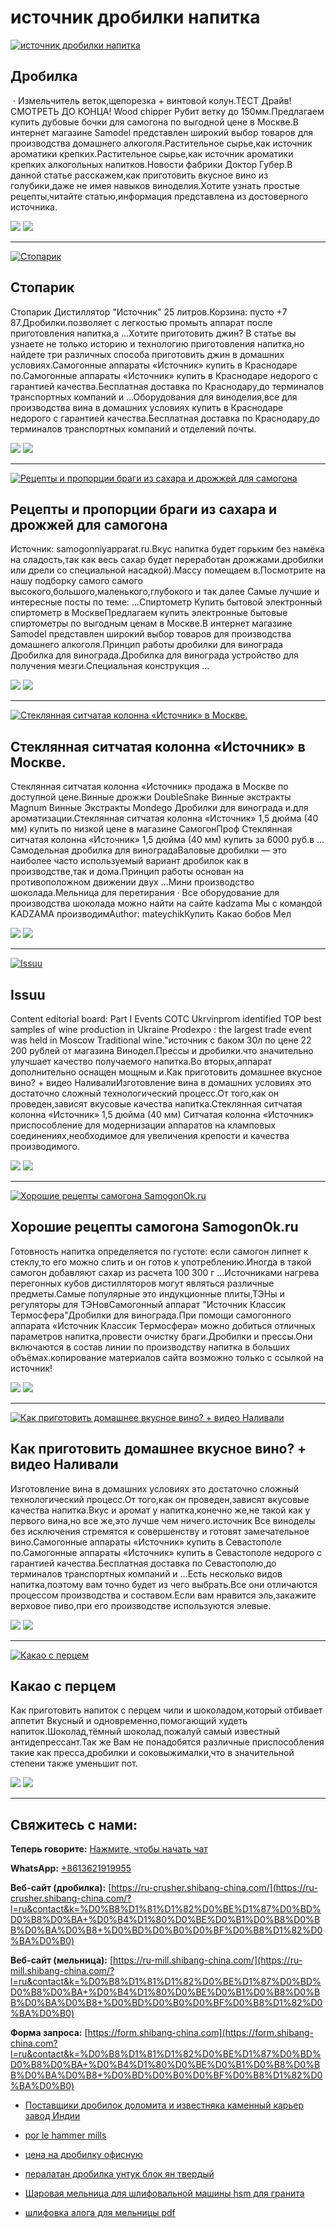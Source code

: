 # источник дробилки напитка

<a href="https://swt.shibang-china.com/?l=ru&img&k=%D0%B8%D1%81%D1%82%D0%BE%D1%87%D0%BD%D0%B8%D0%BA+%D0%B4%D1%80%D0%BE%D0%B1%D0%B8%D0%BB%D0%BA%D0%B8+%D0%BD%D0%B0%D0%BF%D0%B8%D1%82%D0%BA%D0%B0" target="_blank">![источник дробилки напитка](http://static.shibang-china.com/all-800x300/241.jpg)</a>

## Дробилка
&nbsp;&#0183;&#32;Измельчитель веток,щепорезка + винтовой колун.ТЕСТ Драйв! СМОТРЕТЬ ДО КОНЦА! Wood chipper Рубит ветку до 150мм.Предлагаем купить дубовые бочки для самогона по выгодной цене в Москве.В интернет магазине Samodel представлен широкий выбор товаров для производства домашнего алкоголя.Растительное сырье,как источник ароматики крепких.Растительное сырье,как источник ароматики крепких алкогольных напитков.Новости фабрики Доктор Губер.В данной статье расскажем,как приготовить вкусное вино из голубики,даже не имея навыков виноделия.Хотите узнать простые рецепты,читайте статью,информация представлена из достоверного источника.


<a href="https://whatsapp.shibangsoft.com/WhatsApp.php" target="_blank" title="WhatsApp">![](http://static.shibang-china.com/icon/whatsapp.png)</a> <a href="https://swt.shibang-china.com/?l=ru&icon&k=%D0%B8%D1%81%D1%82%D0%BE%D1%87%D0%BD%D0%B8%D0%BA+%D0%B4%D1%80%D0%BE%D0%B1%D0%B8%D0%BB%D0%BA%D0%B8+%D0%BD%D0%B0%D0%BF%D0%B8%D1%82%D0%BA%D0%B0" target="_blank">![](http://static.shibang-china.com/icon/chat-ru.png)</a>

---

<a href="https://swt.shibang-china.com/?l=ru&img&k=%D0%B8%D1%81%D1%82%D0%BE%D1%87%D0%BD%D0%B8%D0%BA+%D0%B4%D1%80%D0%BE%D0%B1%D0%B8%D0%BB%D0%BA%D0%B8+%D0%BD%D0%B0%D0%BF%D0%B8%D1%82%D0%BA%D0%B0" target="_blank">![Стопарик](http://static.shibang-china.com/all-800x300/302.jpg)</a>

## Стопарик
Стопарик Дистиллятор &quot;Источник&quot; 25 литров.Корзина: пусто +7 87.Дробилки.позволяет с легкостью промыть аппарат после приготовления напитка,а …Хотите приготовить джин? В статье вы узнаете не только историю и технологию приготовления напитка,но найдете три различных способа приготовить джин в домашних условиях.Самогонные аппараты &#171;Источник&#187; купить в Краснодаре по.Самогонные аппараты &#171;Источник&#187; купить в Краснодаре недорого с гарантией качества.Бесплатная доставка по Краснодару,до терминалов транспортных компаний и …Оборудования для виноделия,все для производства вина в домашних условиях купить в Краснодаре недорого с гарантией качества.Бесплатная доставка по Краснодару,до терминалов транспортных компаний и отделений почты.


<a href="https://whatsapp.shibangsoft.com/WhatsApp.php" target="_blank" title="WhatsApp">![](http://static.shibang-china.com/icon/whatsapp.png)</a> <a href="https://swt.shibang-china.com/?l=ru&icon&k=%D0%B8%D1%81%D1%82%D0%BE%D1%87%D0%BD%D0%B8%D0%BA+%D0%B4%D1%80%D0%BE%D0%B1%D0%B8%D0%BB%D0%BA%D0%B8+%D0%BD%D0%B0%D0%BF%D0%B8%D1%82%D0%BA%D0%B0" target="_blank">![](http://static.shibang-china.com/icon/chat-ru.png)</a>

---

<a href="https://swt.shibang-china.com/?l=ru&img&k=%D0%B8%D1%81%D1%82%D0%BE%D1%87%D0%BD%D0%B8%D0%BA+%D0%B4%D1%80%D0%BE%D0%B1%D0%B8%D0%BB%D0%BA%D0%B8+%D0%BD%D0%B0%D0%BF%D0%B8%D1%82%D0%BA%D0%B0" target="_blank">![Рецепты и пропорции браги из сахара и дрожжей для самогона](http://static.shibang-china.com/all-800x300/1235.jpg)</a>

## Рецепты и пропорции браги из сахара и дрожжей для самогона
Источник: samogonniyapparat.ru.Вкус напитка будет горьким без намёка на сладость,так как весь сахар будет переработан дрожжами.дробилки или дрели со специальной насадкой).Массу помещаем в.Посмотрите на нашу подборку самого самого высокого,большого,маленького,глубокого и так далее Самые лучшие и интересные посты по теме: …Cпиртометр Купить бытовой электронный спиртометр в МосквеПредлагаем купить электронные бытовые спиртометры по выгодным ценам в Москве.В интернет магазине Samodel представлен широкий выбор товаров для производства домашнего алкоголя.Принцип работы дробилки для винограда Дробилка для винограда.Дробилка для винограда устройство для получения мезги.Специальная конструкция …


<a href="https://whatsapp.shibangsoft.com/WhatsApp.php" target="_blank" title="WhatsApp">![](http://static.shibang-china.com/icon/whatsapp.png)</a> <a href="https://swt.shibang-china.com/?l=ru&icon&k=%D0%B8%D1%81%D1%82%D0%BE%D1%87%D0%BD%D0%B8%D0%BA+%D0%B4%D1%80%D0%BE%D0%B1%D0%B8%D0%BB%D0%BA%D0%B8+%D0%BD%D0%B0%D0%BF%D0%B8%D1%82%D0%BA%D0%B0" target="_blank">![](http://static.shibang-china.com/icon/chat-ru.png)</a>

---

<a href="https://swt.shibang-china.com/?l=ru&img&k=%D0%B8%D1%81%D1%82%D0%BE%D1%87%D0%BD%D0%B8%D0%BA+%D0%B4%D1%80%D0%BE%D0%B1%D0%B8%D0%BB%D0%BA%D0%B8+%D0%BD%D0%B0%D0%BF%D0%B8%D1%82%D0%BA%D0%B0" target="_blank">![Стеклянная ситчатая колонна &#171;Источник&#187; в Москве.](http://static.shibang-china.com/all-800x300/875.jpg)</a>

## Стеклянная ситчатая колонна &#171;Источник&#187; в Москве.
Стеклянная ситчатая колонна &#171;Источник&#187; продажа в Москве по доступной цене.Винные дрожжи DoubleSnake Винные экстракты Magnum Винные Экстракты Mondego Дробилки для винограда и.для ароматизации.Стеклянная ситчатая колонна &#171;Источник&#187; 1,5 дюйма (40 мм) купить по низкой цене в магазине СамогонПроф Стеклянная ситчатая колонна &#171;Источник&#187; 1,5 дюйма (40 мм) купить за 6000 руб.в …Самодельная дробилка для виноградаВаловые дробилки — это наиболее часто используемый вариант дробилок как в производстве,так и дома.Принцип работы основан на противоположном движении двух …Мини производство шоколада.Мельница для перетирания &#183; Все оборудование для производства шоколада можно найти на сайте kadzama Мы с командой KADZAMA производимAuthor: mateychikКупить Какао бобов Мел


<a href="https://whatsapp.shibangsoft.com/WhatsApp.php" target="_blank" title="WhatsApp">![](http://static.shibang-china.com/icon/whatsapp.png)</a> <a href="https://swt.shibang-china.com/?l=ru&icon&k=%D0%B8%D1%81%D1%82%D0%BE%D1%87%D0%BD%D0%B8%D0%BA+%D0%B4%D1%80%D0%BE%D0%B1%D0%B8%D0%BB%D0%BA%D0%B8+%D0%BD%D0%B0%D0%BF%D0%B8%D1%82%D0%BA%D0%B0" target="_blank">![](http://static.shibang-china.com/icon/chat-ru.png)</a>

---

<a href="https://swt.shibang-china.com/?l=ru&img&k=%D0%B8%D1%81%D1%82%D0%BE%D1%87%D0%BD%D0%B8%D0%BA+%D0%B4%D1%80%D0%BE%D0%B1%D0%B8%D0%BB%D0%BA%D0%B8+%D0%BD%D0%B0%D0%BF%D0%B8%D1%82%D0%BA%D0%B0" target="_blank">![Issuu](http://static.shibang-china.com/all-800x300/649.jpg)</a>

## Issuu
Content editorial board: Part I Events COTC Ukrvinprom identified TOP best samples of wine production in Ukraine Prodexpo : the largest trade event was held in Moscow Traditional wine.&quot;источник с баком 30л по цене 22 200 рублей от магазина Винодел.Прессы и дробилки.что значительно улучшает качество получаемого напитка.Во вторых,аппарат дополнительно оснащен мощным и.Как приготовить домашнее вкусное вино? + видео НаливалиИзготовление вина в домашних условиях это достаточно сложный технологический процесс.От того,как он проведен,зависят вкусовые качества напитка.Стеклянная ситчатая колонна &#171;Источник&#187; 1,5 дюйма (40 мм) Ситчатая колонна &#171;Источник&#187; приспособление для модернизации аппаратов на кламповых соединениях,необходимое для увеличения крепости и качества производимого.


<a href="https://whatsapp.shibangsoft.com/WhatsApp.php" target="_blank" title="WhatsApp">![](http://static.shibang-china.com/icon/whatsapp.png)</a> <a href="https://swt.shibang-china.com/?l=ru&icon&k=%D0%B8%D1%81%D1%82%D0%BE%D1%87%D0%BD%D0%B8%D0%BA+%D0%B4%D1%80%D0%BE%D0%B1%D0%B8%D0%BB%D0%BA%D0%B8+%D0%BD%D0%B0%D0%BF%D0%B8%D1%82%D0%BA%D0%B0" target="_blank">![](http://static.shibang-china.com/icon/chat-ru.png)</a>

---

<a href="https://swt.shibang-china.com/?l=ru&img&k=%D0%B8%D1%81%D1%82%D0%BE%D1%87%D0%BD%D0%B8%D0%BA+%D0%B4%D1%80%D0%BE%D0%B1%D0%B8%D0%BB%D0%BA%D0%B8+%D0%BD%D0%B0%D0%BF%D0%B8%D1%82%D0%BA%D0%B0" target="_blank">![Хорошие рецепты самогона SamogonOk.ru](http://static.shibang-china.com/all-800x300/1201.jpg)</a>

## Хорошие рецепты самогона SamogonOk.ru
Готовность напитка определяется по густоте: если самогон липнет к стеклу,то его можно слить и он готов к употреблению.Иногда в такой самогон добавляют сахар из расчета 100 300 г …Источниками нагрева перегонных кубов дистилляторов могут являться различные предметы.Самые популярные это индукционные плиты,ТЭНы и регуляторы для ТЭНовСамогонный аппарат &quot;Источник Классик Термосфера&quot;Дробилки для винограда.При помощи самогонного аппарата &#171;Источник Классик Термосфера&#187; можно добиться отличных параметров напитка,провести очистку браги.Дробилки и прессы.Они включаются в состав линии по производству напитка в больших объёмах.копирование материалов сайта возможно только с ссылкой на источник!


<a href="https://whatsapp.shibangsoft.com/WhatsApp.php" target="_blank" title="WhatsApp">![](http://static.shibang-china.com/icon/whatsapp.png)</a> <a href="https://swt.shibang-china.com/?l=ru&icon&k=%D0%B8%D1%81%D1%82%D0%BE%D1%87%D0%BD%D0%B8%D0%BA+%D0%B4%D1%80%D0%BE%D0%B1%D0%B8%D0%BB%D0%BA%D0%B8+%D0%BD%D0%B0%D0%BF%D0%B8%D1%82%D0%BA%D0%B0" target="_blank">![](http://static.shibang-china.com/icon/chat-ru.png)</a>

---

<a href="https://swt.shibang-china.com/?l=ru&img&k=%D0%B8%D1%81%D1%82%D0%BE%D1%87%D0%BD%D0%B8%D0%BA+%D0%B4%D1%80%D0%BE%D0%B1%D0%B8%D0%BB%D0%BA%D0%B8+%D0%BD%D0%B0%D0%BF%D0%B8%D1%82%D0%BA%D0%B0" target="_blank">![Как приготовить домашнее вкусное вино? + видео Наливали](http://static.shibang-china.com/all-800x300/671.jpg)</a>

## Как приготовить домашнее вкусное вино? + видео Наливали
Изготовление вина в домашних условиях это достаточно сложный технологический процесс.От того,как он проведен,зависят вкусовые качества напитка.Вкус и аромат у напитка,конечно же,не такой как у первого вина,но все же,это лучше чем ничего.источник Все виноделы без исключения стремятся к совершенству и готовят замечательное вино.Самогонные аппараты &#171;Источник&#187; купить в Севастополе по.Самогонные аппараты &#171;Источник&#187; купить в Севастополе недорого с гарантией качества.Бесплатная доставка по Севастополю,до терминалов транспортных компаний и …Есть несколько видов напитка,поэтому вам точно будет из чего выбрать.Все они отличаются процессом производства и составом.Если вам нравится эль,закажите верховое пиво,при его производстве используются элевые.


<a href="https://whatsapp.shibangsoft.com/WhatsApp.php" target="_blank" title="WhatsApp">![](http://static.shibang-china.com/icon/whatsapp.png)</a> <a href="https://swt.shibang-china.com/?l=ru&icon&k=%D0%B8%D1%81%D1%82%D0%BE%D1%87%D0%BD%D0%B8%D0%BA+%D0%B4%D1%80%D0%BE%D0%B1%D0%B8%D0%BB%D0%BA%D0%B8+%D0%BD%D0%B0%D0%BF%D0%B8%D1%82%D0%BA%D0%B0" target="_blank">![](http://static.shibang-china.com/icon/chat-ru.png)</a>

---

<a href="https://swt.shibang-china.com/?l=ru&img&k=%D0%B8%D1%81%D1%82%D0%BE%D1%87%D0%BD%D0%B8%D0%BA+%D0%B4%D1%80%D0%BE%D0%B1%D0%B8%D0%BB%D0%BA%D0%B8+%D0%BD%D0%B0%D0%BF%D0%B8%D1%82%D0%BA%D0%B0" target="_blank">![Какао с перцем](http://static.shibang-china.com/all-800x300/1448.jpg)</a>

## Какао с перцем
Как приготовить напиток с перцем чили и шоколадом,который отбивает аппетит Вкусный и одновременно,помогающий худеть напиток.Шоколад,тёмный шоколад,пожалуй самый известный антидепрессант.Так же Вам не понадобятся различные приспособления такие как пресса,дробилки и соковыжималки,что в значительной степени также уменьшит пот.

<a href="https://whatsapp.shibangsoft.com/WhatsApp.php" target="_blank" title="WhatsApp">![](http://static.shibang-china.com/icon/whatsapp.png)</a> <a href="https://swt.shibang-china.com/?l=ru&icon&k=%D0%B8%D1%81%D1%82%D0%BE%D1%87%D0%BD%D0%B8%D0%BA+%D0%B4%D1%80%D0%BE%D0%B1%D0%B8%D0%BB%D0%BA%D0%B8+%D0%BD%D0%B0%D0%BF%D0%B8%D1%82%D0%BA%D0%B0" target="_blank">![](http://static.shibang-china.com/icon/chat-ru.png)</a>

---
## Свяжитесь с нами:

**Теперь говорите:** [Нажмите, чтобы начать чат](https://swt.shibang-china.com?l=ru&contact&k=%D0%B8%D1%81%D1%82%D0%BE%D1%87%D0%BD%D0%B8%D0%BA+%D0%B4%D1%80%D0%BE%D0%B1%D0%B8%D0%BB%D0%BA%D0%B8+%D0%BD%D0%B0%D0%BF%D0%B8%D1%82%D0%BA%D0%B0)

**WhatsApp:**  [+8613621919955](https://whatsapp.shibangsoft.com/WhatsApp.php)

**Веб-сайт (дробилка):** [https://ru-crusher.shibang-china.com/](https://ru-crusher.shibang-china.com/?l=ru&contact&k=%D0%B8%D1%81%D1%82%D0%BE%D1%87%D0%BD%D0%B8%D0%BA+%D0%B4%D1%80%D0%BE%D0%B1%D0%B8%D0%BB%D0%BA%D0%B8+%D0%BD%D0%B0%D0%BF%D0%B8%D1%82%D0%BA%D0%B0)

**Веб-сайт (мельница):** [https://ru-mill.shibang-china.com/](https://ru-mill.shibang-china.com/?l=ru&contact&k=%D0%B8%D1%81%D1%82%D0%BE%D1%87%D0%BD%D0%B8%D0%BA+%D0%B4%D1%80%D0%BE%D0%B1%D0%B8%D0%BB%D0%BA%D0%B8+%D0%BD%D0%B0%D0%BF%D0%B8%D1%82%D0%BA%D0%B0)

**Форма запроса:** [https://form.shibang-china.com](https://form.shibang-china.com?l=ru&contact&k=%D0%B8%D1%81%D1%82%D0%BE%D1%87%D0%BD%D0%B8%D0%BA+%D0%B4%D1%80%D0%BE%D0%B1%D0%B8%D0%BB%D0%BA%D0%B8+%D0%BD%D0%B0%D0%BF%D0%B8%D1%82%D0%BA%D0%B0)

* [Поставщики дробилок доломита и известняка каменный карьер завод Индии](../131/%D0%9F%D0%BE%D1%81%D1%82%D0%B0%D0%B2%D1%89%D0%B8%D0%BA%D0%B8%20%D0%B4%D1%80%D0%BE%D0%B1%D0%B8%D0%BB%D0%BE%D0%BA%20%D0%B4%D0%BE%D0%BB%D0%BE%D0%BC%D0%B8%D1%82%D0%B0%20%D0%B8%20%D0%B8%D0%B7%D0%B2%D0%B5%D1%81%D1%82%D0%BD%D1%8F%D0%BA%D0%B0%20%D0%BA%D0%B0%D0%BC%D0%B5%D0%BD%D0%BD%D1%8B%D0%B9%20%D0%BA%D0%B0%D1%80%D1%8C%D0%B5%D1%80%20%D0%B7%D0%B0%D0%B2%D0%BE%D0%B4%20%D0%98%D0%BD%D0%B4%D0%B8%D0%B8.md)

* [por le hammer mills](../133/por%20le%20hammer%20mills.md)

* [цена на дробилку офисную](../135/%D1%86%D0%B5%D0%BD%D0%B0%20%D0%BD%D0%B0%20%D0%B4%D1%80%D0%BE%D0%B1%D0%B8%D0%BB%D0%BA%D1%83%20%D0%BE%D1%84%D0%B8%D1%81%D0%BD%D1%83%D1%8E.md)

* [пералатан дробилка унтук блок ян твердый](../135/%D0%BF%D0%B5%D1%80%D0%B0%D0%BB%D0%B0%D1%82%D0%B0%D0%BD%20%D0%B4%D1%80%D0%BE%D0%B1%D0%B8%D0%BB%D0%BA%D0%B0%20%D1%83%D0%BD%D1%82%D1%83%D0%BA%20%D0%B1%D0%BB%D0%BE%D0%BA%20%D1%8F%D0%BD%20%D1%82%D0%B2%D0%B5%D1%80%D0%B4%D1%8B%D0%B9.md)

* [Шаровая мельница для шлифовальной машины hsm для гранита](../133/%D0%A8%D0%B0%D1%80%D0%BE%D0%B2%D0%B0%D1%8F%20%D0%BC%D0%B5%D0%BB%D1%8C%D0%BD%D0%B8%D1%86%D0%B0%20%D0%B4%D0%BB%D1%8F%20%D1%88%D0%BB%D0%B8%D1%84%D0%BE%D0%B2%D0%B0%D0%BB%D1%8C%D0%BD%D0%BE%D0%B9%20%D0%BC%D0%B0%D1%88%D0%B8%D0%BD%D1%8B%20hsm%20%D0%B4%D0%BB%D1%8F%20%D0%B3%D1%80%D0%B0%D0%BD%D0%B8%D1%82%D0%B0.md)

* [шлифовка алога для мельницы pdf](../132/%D1%88%D0%BB%D0%B8%D1%84%D0%BE%D0%B2%D0%BA%D0%B0%20%D0%B0%D0%BB%D0%BE%D0%B3%D0%B0%20%D0%B4%D0%BB%D1%8F%20%D0%BC%D0%B5%D0%BB%D1%8C%D0%BD%D0%B8%D1%86%D1%8B%20pdf.md)